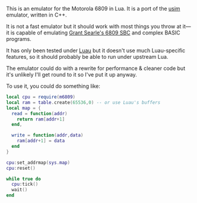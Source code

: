 This is an emulator for the Motorola 6809 in Lua. It is a port of the [usim](https://github.com/raybellis/usim) emulator, written in C++.

It is not a fast emulator but it should work with most things you throw at it—it is capable of emulating [Grant Searle's 6809 SBC](http://searle.x10host.com/6809/Simple6809.html) and complex BASIC programs.

It has only been tested under [Luau](https://github.com/luau-lang/luau) but it doesn't use much Luau-specific features, so it should probably be able to run under upstream Lua.

The emulator could do with a rewrite for performance & cleaner code but it's unlikely I'll get round to it so I've put it up anyway.

To use it, you could do something like:

```lua
local cpu = require(m6809)
local ram = table.create(65536,0) -- or use Luau's buffers
local map = {
  read = function(addr)
    return ram[addr+1]
  end,

  write = function(addr,data)
    ram[addr+1] = data
  end
}

cpu:set_addrmap(sys.map)
cpu:reset()

while true do
  cpu:tick()
  wait()
end

```

